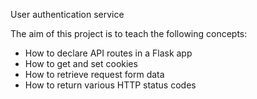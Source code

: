  User authentication service

 The aim of this project is to teach the following concepts:

  * How to declare API routes in a Flask app
  * How to get and set cookies
  * How to retrieve request form data
  * How to return various HTTP status codes
